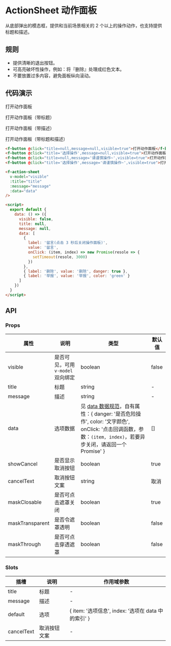 # ActionSheet 动作面板

从底部弹出的模态框，提供和当前场景相关的 2 个以上的操作动作，也支持提供标题和描述。

## 规则

- 提供清晰的退出按钮。
- 可高亮破坏性操作，例如：将『删除』处理成红色文本。
- 不要放置过多内容，避免面板纵向滚动。

## 代码演示

<p /><f-button @click="title=null,message=null,visible=true">打开动作面板</f-button><p />
<f-button @click="title='选择操作',message=null,visible=true">打开动作面板（带标题）</f-button><p />
<f-button @click="title=null,message='请谨慎操作~',visible=true">打开动作面板（带描述）</f-button><p />
<f-button @click="title='选择操作',message='请谨慎操作~',visible=true">打开动作面板（带标题和描述）</f-button>
<f-action-sheet v-model="visible" :title="title" :message="message" :data="data" />

```html
<f-button @click="title=null,message=null,visible=true">打开动作面板</f-button>
<f-button @click="title='选择操作',message=null,visible=true">打开动作面板（带标题）</f-button>
<f-button @click="title=null,message='请谨慎操作~',visible=true">打开动作面板（带描述）</f-button>
<f-button @click="title='选择操作',message='请谨慎操作~',visible=true">打开动作面板（带标题和描述）</f-button>

<f-action-sheet
  v-model="visible"
  :title="title"
  :message="message"
  :data="data"
/>

<script>
  export default {
    data: () => ({
      visible: false,
      title: null,
      message: null,
      data: [
        {
          label: '留言(点击 3 秒后关闭操作面板)',
          value: '留言',
          onClick: (item, index) => new Promise(resole => {
            setTimeout(resole, 3000)
          })
        },
        { label: '删除', value: '删除', danger: true },
        { label: '举报', value: '举报', color: 'green' }
      ]
    })
  }
</script>
```

<script>
  export default {
    data: () => ({
      visible: false,
      title: null,
      message: null,
      data: [
        {
          label: '留言(点击 3 秒后关闭操作面板)',
          value: '留言',
          onClick: (item, index) => new Promise(resole => {
            setTimeout(resole, 3000)
          })
        },
        { label: '删除', value: '删除', danger: true },
        { label: '举报', value: '举报', color: 'green' }
      ]
    })
  }
</script>

## API

### Props

属性            | 说明                             | 类型                                     | 默认值
----------------|----------------------------------|------------------------------------------|--------
visible         | 是否可见，可用 `v-model` 双向绑定 | boolean                                  | false
title           | 标题                             | string                                   | -
message         | 描述                             | string                                   | -
data            | 选项数据                         | 见 [data 数据规范](/guide/dataSpec.html)，自有属性：{ danger: '是否危险操作', color: '文字颜色', onClick: '点击回调函数，参数：`(item, index)`，若要异步关闭，请返回一个 Promise' } | []
showCancel      | 是否显示取消按钮                 | boolean                                  | true
cancelText      | 取消按钮文案                     | string                                   | 取消
maskClosable    | 是否可点击遮罩关闭                 | boolean                                  | true
maskTransparent | 是否令遮罩透明                     | boolean                                  | false
maskThrough     | 是否可点击穿透遮罩                   | boolean                                  | false

### Slots

插槽       | 说明         | 作用域参数
-----------|--------------|-----------------------------------------------------
title      | 标题         | -
message    | 描述         | -
default    | 选项         | { item: '选项信息', index: '选项在 data 中的索引' }
cancelText | 取消按钮文案 | -
